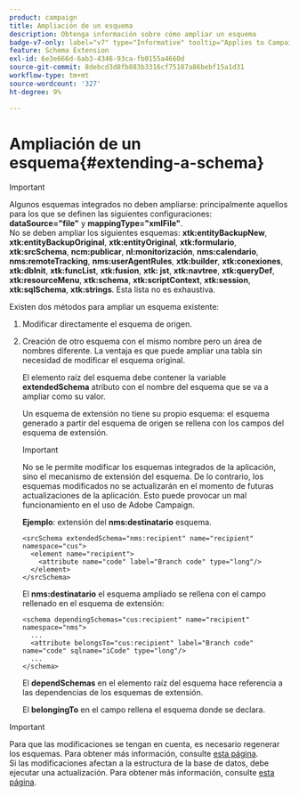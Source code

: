 ```yaml
---
product: campaign
title: Ampliación de un esquema
description: Obtenga información sobre cómo ampliar un esquema
badge-v7-only: label="v7" type="Informative" tooltip="Applies to Campaign Classic v7 only"
feature: Schema Extension
exl-id: 6e3e666d-6ab3-4346-93ca-fb0155a4660d
source-git-commit: 8debcd3d8fb883b3316cf75187a86bebf15a1d31
workflow-type: tm+mt
source-wordcount: '327'
ht-degree: 9%

---
```


# Ampliación de un esquema{#extending-a-schema}

>[!IMPORTANT]
>
>Algunos esquemas integrados no deben ampliarse: principalmente aquellos para los que se definen las siguientes configuraciones:\
>**dataSource=&quot;file&quot;** y **mappingType=&quot;xmlFile&quot;**.\
>No se deben ampliar los siguientes esquemas: **xtk:entityBackupNew**, **xtk:entityBackupOriginal**, **xtk:entityOriginal**, **xtk:formulario**, **xtk:srcSchema**, **ncm:publicar**, **nl:monitorización**, **nms:calendario**, **nms:remoteTracking**, **nms:userAgentRules**, **xtk:builder**, **xtk:conexiones**, **xtk:dbInit**, **xtk:funcList**, **xtk:fusion**, **xtk: jst**, **xtk:navtree**, **xtk:queryDef**, **xtk:resourceMenu**, **xtk:schema**, **xtk:scriptContext**, **xtk:session**, **xtk:sqlSchema**, **xtk:strings**.
>Esta lista no es exhaustiva.

Existen dos métodos para ampliar un esquema existente:

1. Modificar directamente el esquema de origen.
1. Creación de otro esquema con el mismo nombre pero un área de nombres diferente. La ventaja es que puede ampliar una tabla sin necesidad de modificar el esquema original.

   El elemento raíz del esquema debe contener la variable **extendedSchema** atributo con el nombre del esquema que se va a ampliar como su valor.

   Un esquema de extensión no tiene su propio esquema: el esquema generado a partir del esquema de origen se rellena con los campos del esquema de extensión.

   >[!IMPORTANT]
   >
   >No se le permite modificar los esquemas integrados de la aplicación, sino el mecanismo de extensión del esquema. De lo contrario, los esquemas modificados no se actualizarán en el momento de futuras actualizaciones de la aplicación. Esto puede provocar un mal funcionamiento en el uso de Adobe Campaign.

   **Ejemplo**: extensión del **nms:destinatario** esquema.

   ```
   <srcSchema extendedSchema="nms:recipient" name="recipient" namespace="cus">
     <element name="recipient">
       <attribute name="code" label="Branch code" type="long"/>
     </element>
   </srcSchema>
   ```

   El **nms:destinatario** el esquema ampliado se rellena con el campo rellenado en el esquema de extensión:

   ```
   <schema dependingSchemas="cus:recipient" name="recipient" namespace="nms">
     ...
     <attribute belongsTo="cus:recipient" label="Branch code" name="code" sqlname="iCode" type="long"/>
     ...
   </schema>
   ```

   El **dependSchemas** en el elemento raíz del esquema hace referencia a las dependencias de los esquemas de extensión.

   El **belongingTo** en el campo rellena el esquema donde se declara.

>[!IMPORTANT]
>
>Para que las modificaciones se tengan en cuenta, es necesario regenerar los esquemas. Para obtener más información, consulte [esta página](../../configuration/using/regenerating-schemas.md).\
>Si las modificaciones afectan a la estructura de la base de datos, debe ejecutar una actualización. Para obtener más información, consulte [esta página](../../configuration/using/updating-the-database-structure.md).
